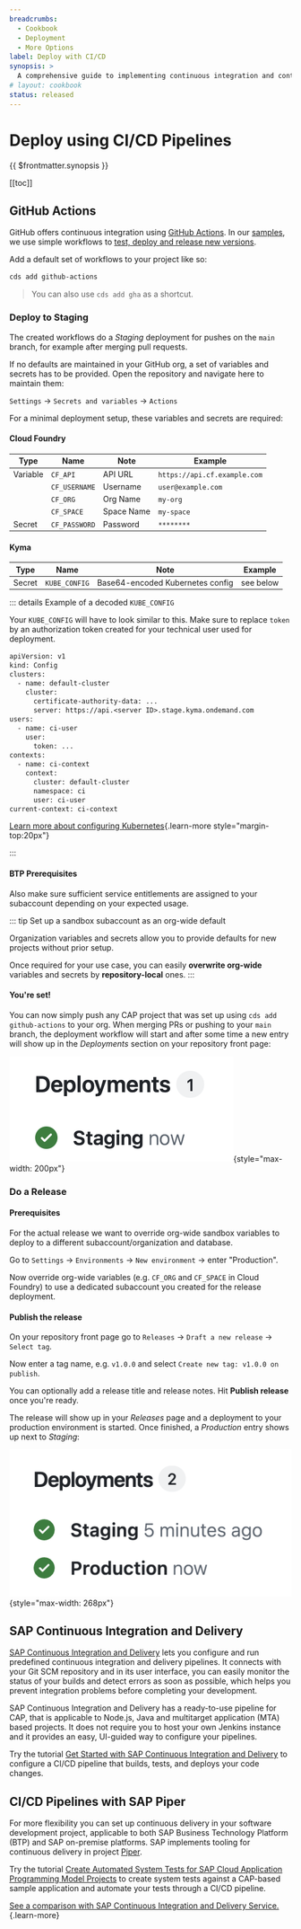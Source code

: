 ```yaml
---
breadcrumbs:
  - Cookbook
  - Deployment
  - More Options
label: Deploy with CI/CD
synopsis: >
  A comprehensive guide to implementing continuous integration and continuous deployment (CI/CD) for CAP projects using best practices, tools, and services.
# layout: cookbook
status: released
---
```


# Deploy using CI/CD Pipelines
{{ $frontmatter.synopsis }}

[[toc]]




## GitHub Actions

GitHub offers continuous integration using [GitHub Actions](https://docs.github.com/en/actions/automating-builds-and-tests/about-continuous-integration). In our [samples](https://github.com/capire/samples), we use simple workflows to [test, deploy and release new versions](https://github.com/capire/samples/tree/main/.github/workflows).

Add a default set of workflows to your project like so:

```sh
cds add github-actions
```
> You can also use `cds add gha` as a shortcut.

### Deploy to Staging

The created workflows do a _Staging_ deployment for pushes on the `main` branch, for example after merging pull requests.

If no defaults are maintained in your GitHub org, a set of variables and secrets has to be provided. Open the repository and navigate here to maintain them:

`Settings` → `Secrets and variables` → `Actions`

For a minimal deployment setup, these variables and secrets are required:

#### Cloud Foundry

| **Type**   | **Name**       | **Note**  | **Example**       |
|------------|----------------|-----------|-------------------|
| Variable   | `CF_API`       | API URL   | `https://api.cf.example.com` |
|    | `CF_USERNAME`  | Username  | `user@example.com` |
|    | `CF_ORG`       | Org Name  | `my-org`          |
|    | `CF_SPACE`     | Space Name| `my-space`        |
| Secret     | `CF_PASSWORD`  | Password  | `********`        |

#### Kyma

| **Type**   | **Name**       | **Note**  | **Example**       |
|------------|----------------|-----------|-------------------|
| Secret   | `KUBE_CONFIG`       | Base64-encoded Kubernetes config   | see below |


::: details Example of a decoded `KUBE_CONFIG`

Your `KUBE_CONFIG` will have to look similar to this. Make sure to replace `token` by an authorization token created for your technical user used for deployment.

```yaml{6-7,11}
apiVersion: v1
kind: Config
clusters:
  - name: default-cluster
    cluster:
      certificate-authority-data: ...
      server: https://api.<server ID>.stage.kyma.ondemand.com
users:
  - name: ci-user
    user:
      token: ...
contexts:
  - name: ci-context
    context:
      cluster: default-cluster
      namespace: ci
      user: ci-user
current-context: ci-context
```
[Learn more about configuring Kubernetes](./to-kyma#configure-kubernetes){.learn-more style="margin-top:20px"}

:::

#### BTP Prerequisites

Also make sure sufficient service entitlements are assigned to your subaccount depending on your expected usage.

::: tip Set up a sandbox subaccount as an org-wide default

Organization variables and secrets allow you to provide defaults for new projects without prior setup.

Once required for your use case, you can easily **overwrite org-wide** variables and secrets by **repository-local** ones.
:::

#### You're set!

You can now simply push any CAP project that was set up using `cds add github-actions` to your org. When merging PRs or pushing to your `main` branch, the deployment workflow will start and after some time a new entry will show up in the _Deployments_ section on your repository front page:

![](./assets/github-deployment.png){style="max-width: 200px"} <!-- = image-width/2 -->

### Do a Release

#### Prerequisites

For the actual release we want to override org-wide sandbox variables to deploy to a different subaccount/organization and database.

Go to `Settings` → `Environments` → `New environment` → enter "Production".

Now override org-wide variables (e.g. `CF_ORG` and `CF_SPACE` in Cloud Foundry) to use a dedicated subaccount you created for the release deployment.

#### Publish the release

On your repository front page go to `Releases` → `Draft a new release` → `Select tag`.

Now enter a tag name, e.g. `v1.0.0` and select `Create new tag: v1.0.0 on publish`.

You can optionally add a release title and release notes. Hit **Publish release** once you're ready.

The release will show up in your _Releases_ page and a deployment to your production environment is started. Once finished, a _Production_ entry shows up next to _Staging_:

![](./assets/github-release.png){style="max-width: 268px"} <!-- = image-width/2 -->




<span id="afterstart" />

<span id="beforecicd" />

## SAP Continuous Integration and Delivery

[SAP Continuous Integration and Delivery](https://help.sap.com/viewer/SAP-Cloud-Platform-Continuous-Integration-and-Delivery) lets you configure and run predefined continuous integration and delivery pipelines. It connects with your Git SCM repository and in its user interface, you can easily monitor the status of your builds and detect errors as soon as possible, which helps you prevent integration problems before completing your development.

SAP Continuous Integration and Delivery has a ready-to-use pipeline for CAP, that is applicable to Node.js, Java and multitarget application (MTA) based projects. It does not require you to host your own Jenkins instance and it provides an easy, UI-guided way to configure your pipelines.

Try the tutorial [Get Started with SAP Continuous Integration and Delivery](https://developers.sap.com/tutorials/cicd-start-cap.html) to configure a CI/CD pipeline that builds, tests, and deploys your code changes.

## CI/CD Pipelines with SAP Piper

For more flexibility you can set up continuous delivery in your software development project, applicable to both SAP Business Technology Platform (BTP) and SAP on-premise platforms. SAP implements tooling for continuous delivery in project [Piper](https://www.project-piper.io/).

Try the tutorial [Create Automated System Tests for SAP Cloud Application Programming Model Projects](https://developers.sap.com/tutorials/cicd-wdi5-cap.html) to create system tests against a CAP-based sample application and automate your tests through a CI/CD pipeline.

[See a comparison with SAP Continuous Integration and Delivery Service.](https://www.project-piper.io/){.learn-more}
